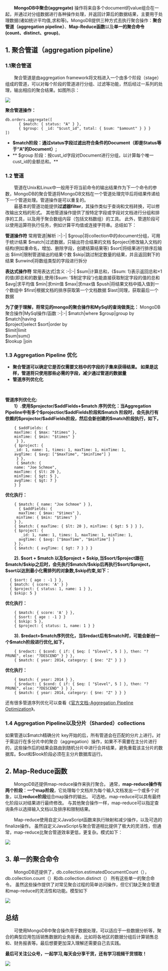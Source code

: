 &emsp;&emsp;**MongoDB中聚合(aggregate)** 操作将来自多个document的value组合在一起，并通过对分组数据进行各种操作处理，并返回计算后的数据结果，主要用于处理数据(诸如统计平均值,求和等)。MongoDB提供三种方式去执行聚合操作：**聚合管道（aggregation pipeline）**、**Map-Reduce函数**以及**单一的聚合命令(count、distinct、group)**。

## 1. 聚合管道（aggregation pipeline）
### 1.1聚合管道
&emsp;&emsp;聚合管道是由aggregation framework将文档进入一个由多个阶段（stage）组成的管道，可以对每个阶段的管道进行分组、过滤等功能，然后经过一系列的处理，输出相应的聚合结果。如图所示：

![](https://user-gold-cdn.xitu.io/2019/7/30/16c4326217ad1740?w=782&h=437&f=png&s=109440)

**聚合管道操作：**  

    db.orders.aggregate([
          { $match: { status: "A" } },
          { $group: { _id: "$cust_id", total: { $sum: "$amount" } } }
    ])
    
+ **\$match阶段：通过status字段过滤出符合条件的Document（即是Status等于“A”的Document）;**
+ ** \$group 阶段：按cust_id字段对Document进行分组，以计算每个唯一cust_id的金额总和。**

### 1.2 管道
&emsp;&emsp;管道在Unix和Linux中一般用于将当前命令的输出结果作为下一个命令的参数，MongoDB的聚合管道将MongoDB文档在一个管道处理完毕后将结果传递给下一个管道处理。管道操作是可以重复的。    
&emsp;&emsp;最基本的管道功能提供**过滤器filter**，其操作类似于查询和文档转换，可以修改输出文档的形式。
 其他管道操作提供了按特定字段或字段对文档进行分组和排序的工具，以及用于聚合数组内容（包括文档数组）的工具。 此外，管道阶段可以使用运算符执行任务，例如计算平均值或连接字符串。总结如下：

**管道操作符**
常用管道|解析
:-|:-|
$group|将collection中的document分组，可用于统计结果
$match|过滤数据，只输出符合结果的文档
$project|修改输入文档的结构(例如重命名，增加、删除字段，创建结算结果等)
$sort|将结果进行排序后输出
$limit|限制管道输出的结果个数
$skip|跳过制定数量的结果，并且返回剩下的结果
$unwind|将数组类型的字段进行拆分

**表达式操作符**
常用表达式|含义
:-|:-|
$sum|计算总和，{\$sum: 1}表示返回总和×1的值(即总和的数量),使用{\$sum: '\$制定字段'}也能直接获取制定字段的值的总和
$avg|求平均值
$min|求min值
$max|求max值
$push|将结果文档中插入值到一个数组中
$first|根据文档的排序获取第一个文档数据
$last|同理，获取最后一个数据

**为了便于理解，将常见的mongo的聚合操作和MySql的查询做类比：**
MongoDB聚合操作|MySql操作/函数
:-|:-|
$match|where
$group|group by	
$match|having	
$project|select	
$sort|order by	
$limit|limit　	
$sum|sum()	
$lookup |join 


### 1.3 Aggregation Pipeline 优化 

+ **聚合管道可以确定它是否仅需要文档中的字段的子集来获得结果。 如果是这样，管道将只使用那些必需的字段，减少通过管道的数据量**
+ **管道序列优化化**
<br>    

**管道序列优化化:**   
&emsp;&emsp;**1）.使用\$projector/\$addFields+\$match 序列优化：当Aggregation Pipeline中有多个\$projectior/\$addFields阶段和\$match 阶段时，会先执行有依赖的\$projector/\$addFields阶段，然后会新创建的$match阶段执行，如下，**
  
        { $addFields: {
        maxTime: { $max: "$times" },
        minTime: { $min: "$times" }
         } },
        { $project: {
        _id: 1, name: 1, times: 1, maxTime: 1, minTime: 1,
        avgTime: { $avg: ["$maxTime", "$minTime"] }
         } },
         { $match: {
        name: "Joe Schmoe",
        maxTime: { $lt: 20 },
        minTime: { $gt: 5 },
        avgTime: { $gt: 7 }
        } }
**优化执行：**
  
        { $match: { name: "Joe Schmoe" } },
          { $addFields: {
          maxTime: { $max: "$times" },
         minTime: { $min: "$times" }
        } },
        { $match: { maxTime: { $lt: 20 }, minTime: { $gt: 5 } } },
        { $project: {
           _id: 1, name: 1, times: 1, maxTime: 1, minTime: 1,
          avgTime: { $avg: ["$maxTime", "$minTime"] }
        } },
        { $match: { avgTime: { $gt: 7 } } }
&emsp;&emsp;**2). \$sort + \$match 以及\$project + \$skip,当\$sort/\$project跟在\$match/\$skip之后时，会先执行\$match/\$skip后再执行\$sort/\$project，\$sort以达到最小化需排列的对象数,\$skip约束,如下：**  
 
      { $sort: { age : -1 } },
      { $match: { score: 'A' } }
      { $project: { status: 1, name: 1 } },
      { $skip: 5 }
**优化执行：**  
    
        { $match: { score: 'A' } },
        { $sort: { age : -1 } }
        { $skip: 5 },
        { $project: { status: 1, name: 1 } }
&emsp;&emsp;**3). \$redact+\$match序列优化，当\$redact后有\$match时，可能会新创一个\$match阶段进行优化,如下，**  
  
        { $redact: { $cond: { if: { $eq: [ "$level", 5 ] }, then: "?PRUNE", else: "?DESCEND" } } },
        { $match: { year: 2014, category: { $ne: "Z" } } }
**优化执行：** 

        { $match: { year: 2014 } },
        { $redact: { $cond: { if: { $eq: [ "$level", 5 ] }, then: "?PRUNE", else: "?DESCEND" } } },
        { $match: { year: 2014, category: { $ne: "Z" } } }

还有很多管道序列优化可以查看《[官方文档-Aggregation Pipeline Optimization](https://docs.mongodb.com/manual/core/aggregation-pipeline-optimization/)》。

### 1.4 Aggregation Pipeline以及分片（Sharded）collections
如果管道以\$match精确分片 key开始的后，所有管道会在匹配的分片上进行。对于需运行在多分片中的聚合（aggregation）操作，如果不不需要在主分片进行的，这些操作后的结果会路由到随机分片中进行合并结果，避免重载该主分片的数据库。\$out和\$look阶段必须在主分片数据库运行。


## 2. Map-Reduce函数
&emsp;&emsp;MongoDB还提供map-reduce操作来执行聚合。 通常，**map-reduce操作有两个阶段**：**一个map阶段**，它处理每个文档并为每个输入文档发出一个或多个对象，以及**reduce阶段**组合map操作的输出。 可选地，map-reduce可以具有最终化阶段以对结果进行最终修改。 与其他聚合操作一样，map-reduce可以指定查询条件以选择输入文档以及排序和限制结果。    

&emsp;&emsp;Map-reduce使用自定义JavaScript函数来执行映射和减少操作，以及可选的finalize操作。 虽然自定义JavaScript与聚合管道相比提供了极大的灵活性，但通常，map-reduce比聚合管道效率更低，更复杂。模式如下：

![](https://user-gold-cdn.xitu.io/2019/7/30/16c434f6a684bd16?w=828&h=699&f=png&s=71983)


## 3. 单一的聚合命令
&emsp;&emsp;MongoDB还提供了，db.collection.estimatedDocumentCount（），db.collection.count（）和db.collection.distinct（）
所有这些单一的聚合命令。 虽然这些操作提供了对常见聚合过程的简单访问操作，但它们缺乏聚合管道和map-reduce的灵活性和功能。模型如下

![](https://user-gold-cdn.xitu.io/2019/7/30/16c435216897c717?w=569&h=655&f=png&s=34847)

## 总结
&emsp;&emsp;可使用MongoDB中聚合操作用于数据处理，可以适应于一些数据分析等，聚合的典型应用包括销售数据的业务报表，比如将各地区的数据分组后计算销售总和、财务报表等。最后想要更加深入理解还需要自己去实践。

**最后可关注公众号，一起学习,每天会分享干货，还有学习视频干货领取！**

![](https://user-gold-cdn.xitu.io/2020/4/14/171792690b19e0b8?w=350&h=129&f=png&s=17519)

